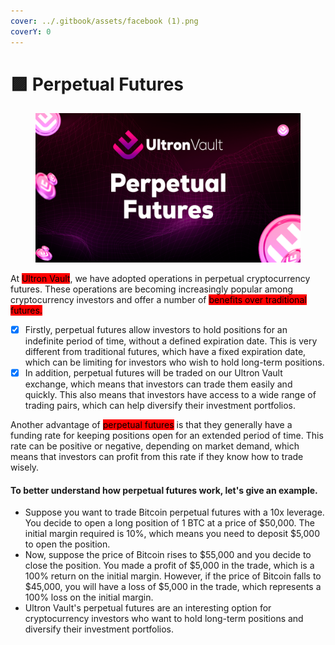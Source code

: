 ```yaml
---
cover: ../.gitbook/assets/facebook (1).png
coverY: 0
---
```


# 🟪 Perpetual Futures

<figure><img src="../.gitbook/assets/10 (1).png" alt=""><figcaption></figcaption></figure>

At <mark style="background-color:red;">Ultron Vault</mark>, we have adopted operations in perpetual cryptocurrency futures. These operations are becoming increasingly popular among cryptocurrency investors and offer a number of <mark style="background-color:red;">benefits over traditional futures.</mark>

* [x] Firstly, perpetual futures allow investors to hold positions for an indefinite period of time, without a defined expiration date. This is very different from traditional futures, which have a fixed expiration date, which can be limiting for investors who wish to hold long-term positions.
* [x] In addition, perpetual futures will be traded on our Ultron Vault exchange, which means that investors can trade them easily and quickly. This also means that investors have access to a wide range of trading pairs, which can help diversify their investment portfolios.

Another advantage of <mark style="background-color:red;">perpetual futures</mark> is that they generally have a funding rate for keeping positions open for an extended period of time. This rate can be positive or negative, depending on market demand, which means that investors can profit from this rate if they know how to trade wisely.

#### To better understand how perpetual futures work, let's give an example.

* Suppose you want to trade Bitcoin perpetual futures with a 10x leverage. You decide to open a long position of 1 BTC at a price of $50,000. The initial margin required is 10%, which means you need to deposit $5,000 to open the position.
* Now, suppose the price of Bitcoin rises to $55,000 and you decide to close the position. You made a profit of $5,000 in the trade, which is a 100% return on the initial margin. However, if the price of Bitcoin falls to $45,000, you will have a loss of $5,000 in the trade, which represents a 100% loss on the initial margin.
* Ultron Vault's perpetual futures are an interesting option for cryptocurrency investors who want to hold long-term positions and diversify their investment portfolios.
